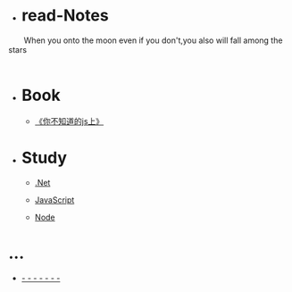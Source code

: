 * # read-Notes 

&nbsp;&nbsp;&nbsp;&nbsp;&nbsp;&nbsp;&nbsp;When you onto the moon even if you don't,you also will fall among the stars</br>
 &nbsp;&nbsp;&nbsp;&nbsp;&nbsp;&nbsp;&nbsp;

- # Book
  - [《你不知道的js上》](./book/你不知道的JS上.md)


- # Study

  - [.Net](./vedio/.Net.md)



  - [JavaScript](./vedio/JavaScript.md)



  - [Node](./vedio/Node.md)



# ...

*  [- - - - - - -](./work/_question.md)
